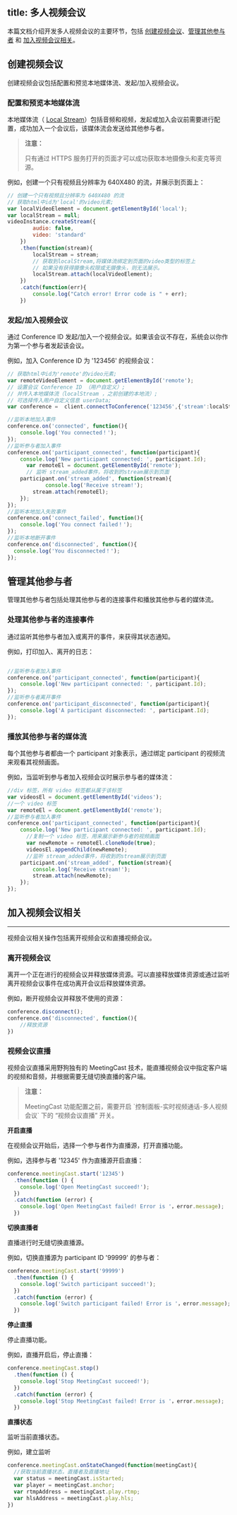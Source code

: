 title: 多人视频会议
---

本篇文档介绍开发多人视频会议的主要环节，包括 [创建视频会议](/video/Web/guide/conference.html#创建视频会议)、[管理其他参与者](/video/Web/guide/conference.html#管理其他参与者) 和 [加入视频会议相关](/video/Web/guide/conference.html#加入视频会议相关)。

## 创建视频会议

创建视频会议包括配置和预览本地媒体流、发起/加入视频会议。

### 配置和预览本地媒体流

本地媒体流（ [Local Stream](/video/Web/guide/core.html#Local-Stream)）包括音频和视频，发起或加入会议前需要进行配置，成功加入一个会议后，该媒体流会发送给其他参与者。

<blockquote class="warning">
  <p><strong>注意：</strong></p>
  只有通过 HTTPS 服务打开的页面才可以成功获取本地摄像头和麦克等资源。
</blockquote>

例如，创建一个只有视频且分辨率为 640X480 的流，并展示到页面上：

```javascript
// 创建一个只有视频且分辨率为 640X480 的流
// 获取html中id为'local'的video元素;
var localVideoElement = document.getElementById('local');
var localStream = null;
videoInstance.createStream({
        audio: false,
        video: 'standard'
    })
    .then(function(stream){
        localStream = stream;
        // 获取到localStream,将媒体流绑定到页面的video类型的标签上
        // 如果没有获得摄像头权限或无摄像头，则无法展示。
        localStream.attach(localVideoElement);
    })
    .catch(function(err){
        console.log("Catch error! Error code is " + err);
    })
```

### 发起/加入视频会议

通过 Conference ID 发起/加入一个视频会议。如果该会议不存在，系统会以你作为第一个参与者发起该会议。

例如，加入 Conference ID 为 '123456' 的视频会议：

```javascript
// 获取html中id为'remote'的video元素;
var remoteVideoElement = document.getElementById('remote');
// 设置会议 Conference ID （用户自定义）;
// 并传入本地媒体流（localStream ，之前创建的本地流）;
// 可选择传入用户自定义信息 userData;
var conference =  client.connectToConference('123456',{'stream':localStream,'userData':'somethings'});

//监听本地加入事件
conference.on('connected', function(){
    console.log('You connected！');
});
//监听参与者加入事件
conference.on('participant_connected', function(participant){
    console.log('New participant connected: ', participant.Id);
      var remoteEl = document.getElementById('remote');
      // 监听 stream_added事件，将收到的stream展示到页面
    participant.on('stream_added', function(stream){
            console.log('Receive stream!');
        stream.attach(remoteEl);
    });
});
//监听本地加入失败事件
conference.on('connect_failed', function(){
    console.log('You connect failed！');
});
//监听本地断开事件
conference.on('disconnected', function(){
  console.log('You disconnected！');
});

```

## 管理其他参与者

管理其他参与者包括处理其他参与者的连接事件和播放其他参与者的媒体流。

### 处理其他参与者的连接事件

通过监听其他参与者加入或离开的事件，来获得其状态通知。

例如，打印加入、离开的日志：

```javascript

//监听参与者加入事件
conference.on('participant_connected', function(participant){
    console.log('New participant connected: ', participant.Id);
});
//监听参与者离开事件
conference.on('participant_disconnected', function(participant){
    console.log('A participant disconnected: ', participant.Id);
});
```

### 播放其他参与者的媒体流

每个其他参与者都由一个 participant 对象表示，通过绑定 participant 的视频流来观看其视频画面。

例如，当监听到参与者加入视频会议时展示参与者的媒体流：

```javascript
//div 标签，所有 video 标签都从属于该标签
var videosEl = document.getElementById('videos');
//一个 video 标签
var remoteEl = document.getElementById('remote');
//监听参与者加入事件
conference.on('participant_connected', function(participant){
    console.log('New participant connected: ', participant.Id);
      //复制一个 video 标签，用来展示新参与者的视频画面
	  var newRemote = remoteEl.cloneNode(true);
	  videosEl.appendChild(newRemote);
      //监听 stream_added事件，将收到的stream展示到页面
    participant.on('stream_added', function(stream){
        console.log('Receive stream!');
        stream.attach(newRemote);
    });
});
```

## 加入视频会议相关
---

视频会议相关操作包括离开视频会议和直播视频会议。

### 离开视频会议

离开一个正在进行的视频会议并释放媒体资源。可以直接释放媒体资源或通过监听离开视频会议事件在成功离开会议后释放媒体资源。

例如，断开视频会议并释放不使用的资源：

```javascript
conference.disconnect();
conference.on('disconnected', function(){
    //释放资源
})
```

### 视频会议直播

视频会议直播采用野狗独有的 MeetingCast 技术，能直播视频会议中指定客户端的视频和音频，并根据需要无缝切换直播的客户端。


<blockquote class="warning">
  <p><strong>注意：</strong></p>
  MeetingCast 功能配置之前，需要开启 `控制面板-实时视频通话-多人视频会议` 下的 “视频会议直播” 开关。
</blockquote>

**开启直播**

在视频会议开始后，选择一个参与者作为直播源，打开直播功能。

例如，选择参与者 '12345' 作为直播源开启直播：
```js
conference.meetingCast.start('12345')
  .then(function () {
    console.log('Open MeetingCast succeed!');
  })
  .catch(function (error) {
    console.log('Open MeetingCast failed! Error is '，error.message);
  })
```

**切换直播者**

直播进行时无缝切换直播源。

例如，切换直播源为 participant ID '99999' 的参与者：

```js
conference.meetingCast.start('99999')
  .then(function () {
    console.log('Switch participant succeed!');
  })
  .catch(function (error) {
    console.log('Switch participant failed! Error is '，error.message);
  })
```

**停止直播**

停止直播功能。

例如，直播开启后，停止直播：
```js
conference.meetingCast.stop()
  .then(function () {
    console.log('Stop MeetingCast succeed!');
  })
  .catch(function (error) {
    console.log('Stop MeetingCast failed! Error is '，error.message);
  })
```

**直播状态**

监听当前直播状态。

例如，建立监听

```js
conference.meetingCast.onStateChanged(function(meetingCast){
  //获取当前直播状态，直播者及直播地址
  var status = meetingCast.isStarted;
  var player = meetingCast.anchor;
  var rtmpAddress = meetingCast.play.rtmp;
  var hlsAddress = meetingCast.play.hls;
})
```
